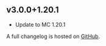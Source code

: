 ## v3.0.0+1.20.1
- Update to MC 1.20.1

A full changelog is hosted on [GitHub](https://github.com/Trikzon/flourish/blob/1.20.1/CHANGELOG.md).
